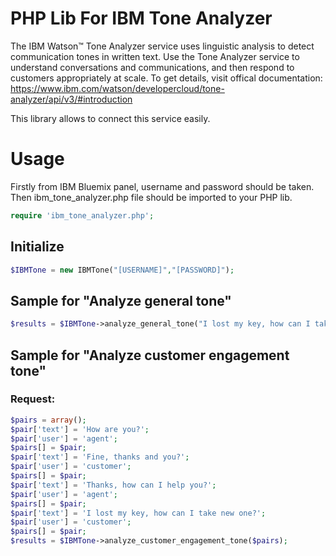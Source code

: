 # PHP Lib For IBM Tone Analyzer
The IBM Watson™ Tone Analyzer service uses linguistic analysis to detect communication tones in written text. Use the Tone Analyzer service to understand conversations and communications, 
and then respond to customers appropriately at scale. To get details, visit offical documentation:
https://www.ibm.com/watson/developercloud/tone-analyzer/api/v3/#introduction

This library allows to connect this service easily.

# Usage
Firstly from IBM Bluemix panel, username and password should be taken. Then ibm_tone_analyzer.php file should be imported to your PHP lib.

```php
require 'ibm_tone_analyzer.php';
```

## Initialize
```php
$IBMTone = new IBMTone("[USERNAME]","[PASSWORD]");
```
## Sample for "Analyze general tone"

```php
$results = $IBMTone->analyze_general_tone("I lost my key, how can I take new one?");
```

## Sample for "Analyze customer engagement tone"
### Request:
```php
$pairs = array();
$pair['text'] = 'How are you?';
$pair['user'] = 'agent';
$pairs[] = $pair;
$pair['text'] = 'Fine, thanks and you?';
$pair['user'] = 'customer';
$pairs[] = $pair;								
$pair['text'] = 'Thanks, how can I help you?';
$pair['user'] = 'agent';
$pairs[] = $pair;								
$pair['text'] = 'I lost my key, how can I take new one?';
$pair['user'] = 'customer';
$pairs[] = $pair;
$results = $IBMTone->analyze_customer_engagement_tone($pairs);
```
